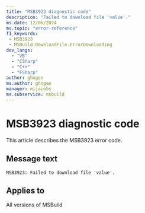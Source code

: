 ```yaml
---
title: "MSB3923 diagnostic code"
description: "Failed to download file 'value'."
ms.date: 12/06/2024
ms.topic: "error-reference"
f1_keywords:
 - MSB3923
 - MSBuild.DownloadFile.ErrorDownloading
dev_langs:
  - "VB"
  - "CSharp"
  - "C++"
  - "FSharp"
author: ghogen
ms.author: ghogen
manager: mijacobs
ms.subservice: msbuild
---
```


# MSB3923 diagnostic code

<!-- :::ErrorDefinitionDescription::: -->
<!-- :::editable-content name="introDescription"::: -->
This article describes the MSB3923 error code.
<!-- :::editable-content-end::: -->

## Message text

```output
MSB3923: Failed to download file 'value'.
```

<!-- :::editable-content name="postOutputDescription"::: -->
<!--
{StrBegin="MSB3923: "}
-->
<!-- :::editable-content-end::: -->
<!-- :::ErrorDefinitionDescription-end::: -->

## Applies to

All versions of MSBuild
